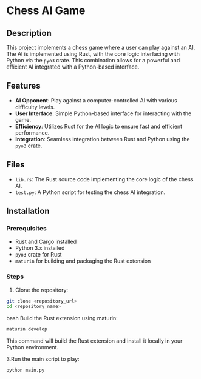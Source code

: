 # Chess AI Game

## Description

This project implements a chess game where a user can play against an AI. The AI is implemented using Rust, with the core logic interfacing with Python via the `pyo3` crate. This combination allows for a powerful and efficient AI integrated with a Python-based interface.

## Features

- **AI Opponent**: Play against a computer-controlled AI with various difficulty levels.
- **User Interface**: Simple Python-based interface for interacting with the game.
- **Efficiency**: Utilizes Rust for the AI logic to ensure fast and efficient performance.
- **Integration**: Seamless integration between Rust and Python using the `pyo3` crate.

## Files

- `lib.rs`: The Rust source code implementing the core logic of the chess AI.
- `test.py`: A Python script for testing the chess AI integration.

## Installation

### Prerequisites

- Rust and Cargo installed
- Python 3.x installed
- `pyo3` crate for Rust
- `maturin` for building and packaging the Rust extension

### Steps

1. Clone the repository:

```bash
git clone <repository_url>
cd <repository_name>
```

bash
Build the Rust extension using maturin:

```bash
maturin develop
```

This command will build the Rust extension and install it locally in your Python environment.

3.Run the main script to play:

```bash
python main.py
```


